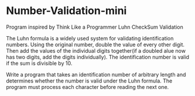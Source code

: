 # Number-Validation-mini
Program inspired by Think Like a Programmer Luhn CheckSum Validation 

The Luhn formula is a widely used system for validating identification numbers. Using the original number, double the value of every other digit. 
Then add the values of the individual digits together(if a doubled alue now has two digits, add the digits individually). The identification number is 
valid if the sum is divisible by 10. 

Write a program that takes an identification number of arbitrary length and determines whether the number is valid under the Luhn formula. The program 
must process each character before reading the next one. 
